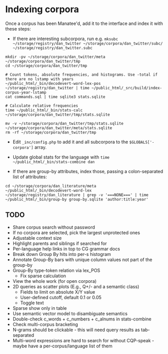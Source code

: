 # Indexing corpora

Once a corpus has been Manatee'd, add it to the interface and index it with these steps:

* If there are interesting subcorpora, run e.g. `mksubc ~/storage/registry/dan_twitter ~/storage/corpora/dan_twitter/subc/ ~/storage/registry/dan_twitter.subc`
```
mkdir -pv ~/storage/corpora/dan_twitter/meta  ~/storage/corpora/dan_twitter/tmp
cd ~/storage/corpora/dan_twitter/tmp

# Count tokens, absolute frequencies, and histograms. Use -total if there are no lstamp with years
~/public_html/_bin/decodevert-word-lex-pos ~/storage/registry/dan_twitter | time ~/public_html/_src/build/index-corpus-year-lstamp
cat commands.sql | time sqlite3 stats.sqlite

# Calculate relative frequencies
time ~/public_html/_bin/stats-calc ~/storage/corpora/dan_twitter/tmp/stats.sqlite

mv -v ~/storage/corpora/dan_twitter/tmp/stats.sqlite ~/storage/corpora/dan_twitter/meta/stats.sqlite
rm -rf ~/storage/corpora/dan_twitter/tmp
```
* Edit `_inc/config.php` to add it and all subcorpora to the `$GLOBALS['-corpora']` array.
* Update global stats for the language with `time ~/public_html/_bin/stats-combine dan`

* If there are group-by attributes, index those, passing a colon-separated list of attributes:
```
cd ~/storage/corpora/dan_literature/meta
~/public_html/_bin/decodevert-word-lex ~/storage/registry/dan_literature | grep -v '===NONE===' | time ~/public_html/_bin/group-by group-by.sqlite 'author:title:year'
```

## TODO
* Share corpus search without password
* If no corpora are selected, pick the largest unprotected ones
* Adjustable context size
* Highlight parents and siblings if searched for
* Per-language help links in top to CG grammar docs
* Break down Group By hits into per-s histogram
* Annotate Group-By bars with unique column values not part of the group-by
* Group-By type-token relation via lex_POS
  * Fix sparse calculation
* View the whole work (for open corpora)
* 2D queries as scatter plots (E.g., Q+/- and a semantic class)
  * Fields to limit on absolute X/Y value
  * User-defined cutoff, default 0.1 or 0.05
  * Toggle text
* Sparse show only in table
* Use semantic vector model to disambiguate semantics
* Double-check c_words + c_numbers + c_alnums in stats-combine
* Check multi-corpus bracketing
* N-grams should be clickable - this will need query results as tab-separated
* Multi-word expressions are hard to search for without CQP-speak - maybe have a per-corpus/language list of them
